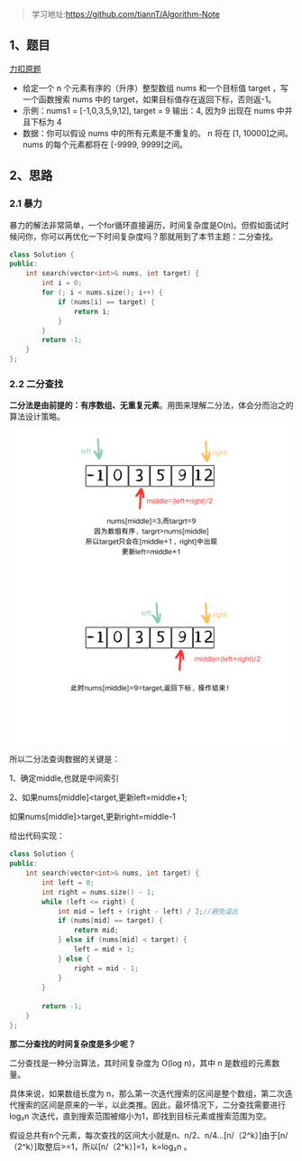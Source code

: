>学习地址:https://github.com/tiannT/Algorithm-Note

## 1、题目

[力扣原题](https://leetcode.cn/problems/binary-search/description/)

- 给定一个 n 个元素有序的（升序）整型数组 nums 和一个目标值 target  ，写一个函数搜索 nums 中的 target，如果目标值存在返回下标，否则返-1。
- 示例：nums1 = [-1,0,3,5,9,12], target = 9
输出：4, 因为9 出现在 nums 中并且下标为 4
- 数据：你可以假设 nums 中的所有元素是不重复的。
n 将在 [1, 10000]之间。
nums 的每个元素都将在 [-9999, 9999]之间。

## 2、思路

### 2.1 暴力

暴力的解法非常简单，一个for循环直接遍历，时间复杂度是O(n)。但假如面试时候问你，你可以再优化一下时间复杂度吗？那就用到了本节主题：二分查找。
```cpp
class Solution {
public:
    int search(vector<int>& nums, int target) {
        int i = 0;
        for (; i < nums.size(); i++) {
            if (nums[i] == target) {
                return i;
            } 
        }
        return -1;
    }
};
```

### 2.2 二分查找

**二分法是由前提的：有序数组、无重复元素**。用图来理解二分法，体会分而治之的算法设计策略。
![示意图](pictures/005.png)
![示意图](pictures/006.png)

所以二分法查询数据的关键是：

1、确定middle,也就是中间索引

2、如果nums[middle]<target,更新left=middle+1;

如果nums[middle]>target,更新right=middle-1

给出代码实现：

```cpp
class Solution {
public:
    int search(vector<int>& nums, int target) {
        int left = 0;
        int right = nums.size() - 1;
        while (left <= right) {
            int mid = left + (right - left) / 2;//避免溢出
            if (nums[mid] == target) {
                return mid;
            } else if (nums[mid] < target) {
                left = mid + 1;
            } else {
                right = mid - 1;
            }
        }
        
        return -1;
    }
};
```
**那二分查找的时间复杂度是多少呢？**

二分查找是一种分治算法，其时间复杂度为 O(log n)，其中 n 是数组的元素数量。

具体来说，如果数组长度为 n，那么第一次迭代搜索的区间是整个数组，第二次迭代搜索的区间是原来的一半，以此类推。因此，最坏情况下，二分查找需要进行 log₂n 次迭代，直到搜索范围被缩小为1，即找到目标元素或搜索范围为空。

假设总共有n个元素，每次查找的区间大小就是n、n/2、n/4…[n/（2^k）]由于[n/（2^k）]取整后>=1，所以[n/（2^k）]=1，k=log₂n 。

